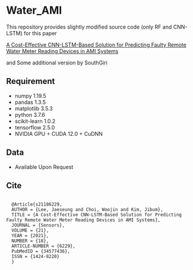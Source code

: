 # Water_AMI
This repository provides slightly modified source code (only RF and CNN-LSTM) for this paper

[A Cost-Effective CNN-LSTM-Based Solution for Predicting Faulty Remote Water Meter Reading Devices in AMI Systems](https://www.mdpi.com/1424-8220/21/18/6229)

and Some additional version by SouthGiri

## Requirement
- numpy 1.19.5
- pandas 1.3.5
- matplotlib 3.5.3
- python 3.7.6
- scikit-learn 1.0.2
- tensorflow 2.5.0
- NVIDIA GPU + CUDA 12.0 + CuDNN

## Data
- Available Upon Request

## Cite
<pre>
<code>
  @Article{s21186229,
  AUTHOR = {Lee, Jaeseung and Choi, Woojin and Kim, Jibum},
  TITLE = {A Cost-Effective CNN-LSTM-Based Solution for Predicting Faulty Remote Water Meter Reading Devices in AMI Systems},
  JOURNAL = {Sensors},
  VOLUME = {21},
  YEAR = {2021},
  NUMBER = {18},
  ARTICLE-NUMBER = {6229},
  PubMedID = {34577436},
  ISSN = {1424-8220}
  }
</code>
</pre>
